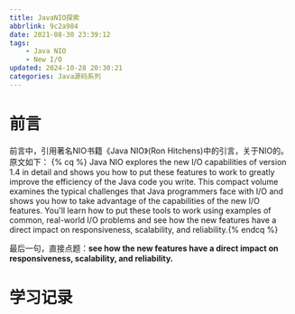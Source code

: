 ```yaml
---
title: JavaNIO探索
abbrlink: 9c2a984
date: 2021-08-30 23:39:12
tags:
    - Java NIO
    - New I/O
updated: 2024-10-28 20:30:21categories: Java源码系列
---
```


# 前言
前言中，引用著名NIO书籍《Java NIO》(Ron Hitchens)中的引言，关于NIO的。原文如下：
{% cq %} Java NIO explores the new I/O capabilities of version 1.4 in detail and shows you how to put these features to work to greatly improve the efficiency of the Java code you write. This compact volume examines the typical challenges that Java programmers face with I/O and shows you how to take advantage of the capabilities of the new I/O features. You'll learn how to put these tools to work using examples of common, real-world I/O problems and see how the new features have a direct impact on responsiveness, scalability, and reliability.{% endcq %}

最后一句，直接点题：**see how the new features have a direct impact on responsiveness, scalability, and reliability.**

<!-- more -->

# 学习记录

